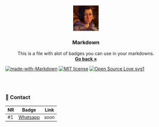 <br />
<p align="center">
  <a href="https://github.com/Dark-LYNN/Dark-LYNN/Markdown">
    <img src="Image.png" alt="Logo" width="80" height="80">
  </a>

  <h3 align="center">Markdown</h3>

  <p align="center">
    This is a file with alot of badges you can use in your markdowns.
    <br />
    <a href="https://github.com/Dark-LYNN/Dark-LYNN/blob/main/Markdown/"><strong>Go back »</strong></a>
    <br />
  </p>

  [![made-with-Markdown](https://img.shields.io/badge/Made%20with-Markdown-1f425f.svg)](https://github.com/Dark-LYNN/Dark-LYNN/)
  [![MIT license](https://img.shields.io/badge/License-MIT-informational.svg)](https://github.com/Dark-LYNN/Dark-LYNN/)
  [![Open Source Love svg1](https://badges.frapsoft.com/os/v1/open-source.svg?v=103)](https://github.com/ellerbrock/open-source-badges/)

<br> </br>

### 📱 Contact

NR | Badge | Link
---|-------|-----|
#1 | [Whatsapp](https://img.shields.io/badge/WhatsApp-25D366?style=for-the-badge&logo=whatsapp&logoColor=white) | soon |
